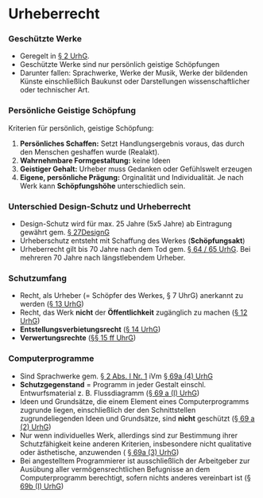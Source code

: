 # Urheberrecht

### Geschützte Werke

* Geregelt in [§ 2 UrhG](https://www.gesetze-im-internet.de/urhg/__2.html).
* Geschützte Werke sind nur persönlich geistige Schöpfungen
* Darunter fallen: Sprachwerke, Werke der Musik, Werke der bildenden Künste einschließlich Baukunst oder Darstellungen wissenschaftlicher oder technischer Art.

### Persönliche Geistige Schöpfung

Kriterien für persönlich, geistige Schöpfung:

1. **Persönliches Schaffen:** Setzt Handlungsergebnis voraus, das durch den Menschen geshaffen wurde \(Realakt\).
2. **Wahrnehmbare Formgestaltung:** keine Ideen
3. **Geistiger Gehalt:** Urheber muss Gedanken oder Gefühlswelt erzeugen
4. **Eigene, persönliche Prägung:** Orginalität und Individualität. Je nach Werk kann **Schöpfungshöhe** unterschiedlich sein.

### Unterschied Design-Schutz und Urheberrecht

* Design-Schutz wird für max. 25 Jahre \(5x5 Jahre\) ab Eintragung gewährt gem. [§ 27DesignG](https://www.gesetze-im-internet.de/geschmmg_2004/__27.html)
* Urheberschutz entsteht mit Schaffung des Werkes \(**Schöpfungsakt**\)
* Urheberrecht gilt bis 70 Jahre nach dem Tod gem. [§ 64 / 65 UrhG](https://www.gesetze-im-internet.de/urhg/__64.html). Bei mehreren 70 Jahre nach längstlebendem Urheber.

### Schutzumfang

* Recht, als Urheber \(= Schöpfer des Werkes, § 7 UhrG\) anerkannt zu werden \([§ 13 UrhG](https://www.gesetze-im-internet.de/urhg/__13.html)\)
* Recht, das Werk **nicht** der **Öffentlichkeit** zugänglich zu machen \([§ 12 UrhG](https://www.gesetze-im-internet.de/urhg/__12.html)\)
* **Entstellungsverbietungsrecht** \([§ 14 UrhG](https://www.gesetze-im-internet.de/urhg/__14.html)\)
* **Verwertungsrechte** \([§§ 15 ff UhrG](https://www.gesetze-im-internet.de/urhg/__15.html)\)

### Computerprogramme

* Sind Sprachwerke gem. [§ 2 Abs. I Nr. 1](https://www.gesetze-im-internet.de/urhg/__2.html) iVm [§ 69a \(4\) UrhG](https://www.gesetze-im-internet.de/urhg/__69.html)
* **Schutzgegenstand** = Programm in jeder Gestalt einschl. Entwurfsmaterial z. B. Flussdiagramm \([§ 69 a \(I\) UrhG](https://www.gesetze-im-internet.de/urhg/__69.html)\)
* Ideen und Grundsätze, die einem Element eines Computerprogramms zugrunde liegen, einschließlich der den Schnittstellen zugrundeliegenden Ideen und Grundsätze, sind **nicht** geschützt \([§ 69 a \(2\) UrhG](https://www.gesetze-im-internet.de/urhg/__69.html)\)
* Nur wenn individuelles Werk, allerdings sind zur Bestimmung ihrer Schutzfähigkeit keine anderen Kriterien, insbesondere nicht qualitative oder ästhetische, anzuwenden \( [§ 69a \(3\) UrhG](https://www.gesetze-im-internet.de/urhg/__69.html)\)
* Bei angestelltem Programmierer ist ausschließlich der Arbeitgeber zur Ausübung aller vermögensrechtlichen Befugnisse an dem Computerprogramm berechtigt, sofern nichts anderes vereinbart ist \([§ 69b \(I\) UrhG](https://www.gesetze-im-internet.de/urhg/__69.html)\)

